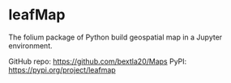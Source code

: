 # leafMap

The folium package of Python build geospatial map in a Jupyter environment.

GitHub repo: https://github.com/bextla20/Maps
PyPI: https://pypi.org/project/leafmap
